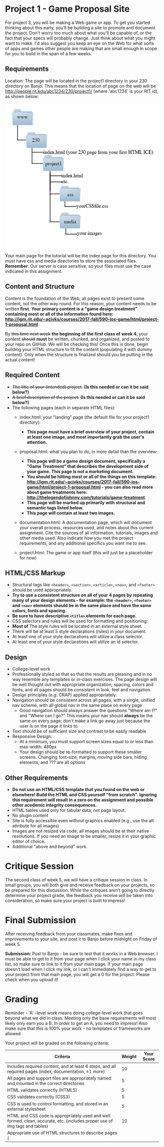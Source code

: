 # Project 1 - Game Proposal Site
For project 3, you will be making a Web game or app. To get you started thinking about this early, you’ll be building a site to promote and document the project. Don't worry too much about what you'll be capable of, or the fact that your specs will probably change. Just think about what you might want to make. I'd also suggest you keep an eye on the Web for what sorts of apps and games other people are making that are small enough in scope for you to build in the span of a few weeks.

## Requirements ##
Location: The page will be located in the project1 directory in your 230 directory on Banjo. This means that the location of page on the web will be http://people.rit.edu/abc1234/230/project1/ (where 'abc1234' is your RIT id), as shown below:

![Structure](images/Project1Structure.png)

Your main page for the tutorial will be the index page for this directory. You must have css and media directories to store the associated files. **Remember**: Our server is case sensitive, so your files must use the case indicated in this assignment. 

## Content and Structure ##
Content is the foundation of the Web; all pages exist to present some content, not the other way round. For this reason, your content needs to be written **first**. **Your primary content is a "game design treatment" containing most or all of the information found here: http://igm.rit.edu/~acjvks/courses/2017-fall/590-ios-game/html/project-1-proposal.html** 


By <s>this time next week</s> **the beginning of the first class of week 4**, your content <s>should</s> **must** be written, chunked, and organized, and posted to your repo on GitHub. We will be checking this! Once this is done, begin building your HTML structure to fit the content (populating it with dummy content). Only when the structure is finalized should you be putting in the actual content!

## Required Content ## 
- <s>The title of your (intended) project.</s> **(Is this needed or can it be said below?)**
- <s>A brief description of the project.</s> **(Is this needed or can it be said below?)**
- The following pages (each in separate HTML files):
  - index.html: your "landing" page (the default file for your project1 directory):
    - **This page must have a brief overview of your project, contain at least one image, and most importantly grab the user's attention.**
  - proposal.html: what you plan to do, in more detail than the overview:
    - **This page will be a game design document, specifically a "Game Treatment" that describes the development side of your game. This page is not a marketing document.**
    - **You should be hitting most or all of the things on this template: http://igm.rit.edu/~acjvks/courses/2017-fall/590-ios-game/html/project-1-proposal.html - you can also read more about game treatments here: http://thelegendofjohnny.com/tutorials/game-treatment**
    - **This page will be marked up primarily with structural and semantic tags listed below.**
    - **This page will contain at least two images.**
  
  - documentation.html: A documentation page, which will document your overall process, resources used, and notes about this current assignment. Cite the sources of all information, tutorials, images and other media used. Also indicate how you met the project requirements, and any additional specifics you want me to see.
  - project.html: The game or app itself (this will just be a placeholder for now)
  
## HTML/CSS Markup ##
-	Structural tags like `<header>`, `<section>`, `<article>`, `<nav>`, and `<footer>` should be used appropriately.
- **Try to use a consistent structure on all of your 4 pages by repeating many of your design elements - for example: the `<header>`, `<footer>` and `<nav>` elements should be in the same place and have the same colors, fonts and spacing.**
- **Be sure to have descriptive `<title>` elements for each page.**
-	CSS selectors and rules will be used for formatting and positioning: 
  - **Most of** The style rules will be located in an external style sheet.
  -	There will be at least 5 style declarations (rules) in your document. 
  -	At least one of your style declarations will utilize a class selector.
  -	At least one of your style declarations will utilize an id selector.

## Design ## 
- College-level work
- Professionally styled  so that so that the results are pleasing and in no way resemble any templates or in-class exercises. The page design will be well thought out with appropriate organization, spacing, colors and fonts, and all pages should be consistent in look, feel and navigation.
-	Design principles (e.g. CRAP) applied appropriately.
- Navigation should be consistent across all pages, with a single, unified nav scheme, with all global nav in the same place on every page
  - Good navigation should always answer the questions "Where am I?" and "Where can I go?" This means your nav should **always** be the same on every page; don't make a link go away just because the user is on the page it links to.
- Text should be of sufficient size and contrast to be easily readable
- Responsive Design: 
  - At a minimum, you must support screen sizes equal to or less than max-width: 480px
  - Your design should be re-formatted to support these smaller screens. Changing font-size, margins, moving side bars, hiding elements, and ??? are all options

## Other Requirements ##
- **Do not use an HTML/CSS template that you found on the web or elsewhere! Build the HTML and CSS yourself "from scratch". Ignoring this requirement will result in a zero on the assignment and possible other acedemic integrity consequences.**
- HTML tables used only for tabular data, not page layout.
- No plugin content
- Site is fully accessible even without graphics enabled (e.g., use the alt attribute for all images)
- Images are not resized via code; all images should be at their native resolutions. If you need an image to be smaller, resize it in your graphic editor of choice.
- Additional "above and beyond" work.

# Critique Session #
The second class of week 5, we will have a critique session in class. In small groups, you will both give and receive feedback on your projects, so be prepared for this discussion.
While the critiques aren’t going to directly determine your project grade, the feedback you receive will be taken into consideration, so make sure your project is built to impress!

# Final Submission #
After receiving feedback from your classmates, make fixes and improvements to your site, and post it to Banjo before midnight on Friday of week 5.

**Submission:** Post to Banjo - be sure to test that it works in a Web browser. I must be able to get to it from your page when I click your name in my class list, so make sure to link to it from your main page. If your main page doesn't load when I click my link, or I can't immediately find a way to get to your project from that main page, you will get a 0 for the project. Please check when you upload it!

# Grading #
Reminder - 'A' -level work means doing college-level work that goes beyond what we did in class. Meeting only the base requirements will most likely only earn you a B. In order to get an A, you need to impress! Also make sure that this is 100% your work - no templates or frameworks are allowed

Your project will be graded on the following criteria:

| Criteria | Weight | Your Score |
| -------- | ------ | ---------- |
| Includes required content, and at least 6 steps, and all required pages (index, documentation, ≥1 more) | 10 | |
| All pages and support files are appropriately named and mounted in the correct directories | 5 | |
| HTML validates correctly (HTML5) | 5 | |
| CSS validates correctly (CSS3) | 5 | |
| CSS is used to control formatting, and stored in an external stylesheet| 5 | |
| HTML and CSS code is appropriately used and well formed, clean, accurate, etc. (includes proper use of img tags and tables) | 10 | |
| Appropriate use of HTML structures to describe pages (<title>, <nav>, <header>, <footer>, etc.) and organize content (headers, lists, etc.); images are not resized in HTML | 10 | |
| CSS uses at least 5 style declarations, at least one class and at least one id | 5 | |
| All content is correctly spelled and grammatically correct | 10 | |
| Uses images appropriately | 5 | |
| Site is fully accessible even without graphics enabled | 5 | |
| Overall aesthetic (use of font, color, image, CRAP principles, etc.) is appropriate for this type of site; all necessary items are styled, no default link colors | 10 | |
| Responsive design supports viewports as low as 480px wide | 5 | |
| Additional above and beyond work | 10 | |
| **Possible Total Points** | **100** | |

